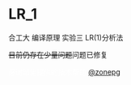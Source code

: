 # LR_1
合工大 编译原理 实验三 LR(1)分析法

~~目前仍存在少量问题~~问题已修复

<font color=#FFFFFF>感谢邹佬提供的技术帮助 [@zonepg](https://github.com/zonepg)</font>
